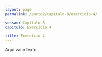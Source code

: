 ```yaml
---
layout: page
permalink: /parte2/capitulo-8/exercicio-4/

sessao: Capítulo 8
capitulo: Exercício 4

title: Exercício 4
---
```


Aqui vai o texto